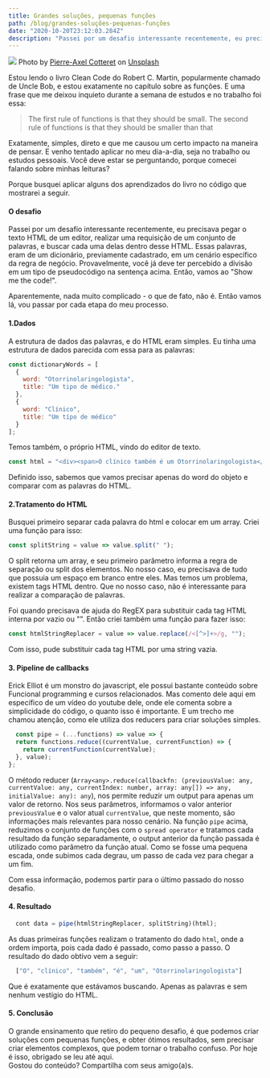 ```yaml
---
title: Grandes soluções, pequenas funções
path: /blog/grandes-soluções-pequenas-funções
date: "2020-10-20T23:12:03.284Z"
description: "Passei por um desafio interessante recentemente, eu precisava pegar o texto HTML de um editor, realizar uma requisição de um conjunto de palavras, e buscar cada uma delas dentro desse HTML."
---
```


![](https://images.unsplash.com/photo-1599669550575-22795a95e36f?ixlib=rb-1.2.1&ixid=eyJhcHBfaWQiOjEyMDd9&auto=format&fit=crop&w=1350&q=80)
<span>Photo by <a href="https://unsplash.com/@pierreaxel_?utm_source=unsplash&amp;utm_medium=referral&amp;utm_content=creditCopyText">Pierre-Axel Cotteret</a> on <a href="https://unsplash.com/t/architecture?utm_source=unsplash&amp;utm_medium=referral&amp;utm_content=creditCopyText">Unsplash</a></span>

Estou lendo o livro Clean Code do Robert C. Martin, popularmente chamado de Uncle Bob, e estou exatamente no capítulo sobre as funções. E uma frase que me deixou inquieto durante a semana de estudos e no trabalho foi essa:

> The first rule of functions is that they should be small. The second rule of functions is that they should be smaller than that

Exatamente, simples, direto e que me causou um certo impacto na maneira de pensar. E venho tentado aplicar no meu dia-a-dia, seja no trabalho ou estudos pessoais. Você deve estar se perguntando, porque comecei falando sobre minhas leituras?

Porque busquei aplicar alguns dos aprendizados do livro no código que mostrarei a seguir.

#### O desafio

Passei por um desafio interessante recentemente, eu precisava pegar o texto HTML de um editor, realizar uma requisição de um conjunto de palavras, e buscar cada uma delas dentro desse HTML. Essas palavras, eram de um dicionário, previamente cadastrado, em um cenário específico da regra de negócio. Provavelmente, você já deve ter percebido a divisão em um tipo de pseudocódigo na sentença acima. Então, vamos ao "Show me the code!".

Aparentemente, nada muito complicado - o que de fato, não é. Então vamos lá, vou passar por cada etapa do meu processo.

#### 1.Dados

A estrutura de dados das palavras, e do HTML eram simples. Eu tinha uma estrutura de dados parecida com essa para as palavras:

```javascript
const dictionaryWords = [
  {
    word: "Otorrinolaringologista",
    title: "Um tipo de médico."
  },
  {
    word: "Clínico",
    title: "Um típo de médico"
  }
];
```

Temos também, o próprio HTML, vindo do editor de texto.

```javascript
const html = "<div><span>O clínico também é um Otorrinolaringologista</span></div>";
```

Definido isso, sabemos que vamos precisar apenas do word do objeto e comparar com as palavras do HTML.

#### 2.Tratamento do HTML

Busquei primeiro separar cada palavra do html e colocar em um array. Criei uma função para isso:

```javascript
const splitString = value => value.split(" ");
```

O split retorna um array, e seu primeiro parâmetro informa a regra de separação ou split dos elementos. No nosso caso, eu precisava de tudo que possuia um espaço em branco entre eles. Mas temos um problema, existem tags HTML dentro. Que no nosso caso, não é interessante para realizar a comparação de palavras.

Foi quando precisava de ajuda do RegEX para substituir cada tag HTML interna por vazio ou "". Então criei também uma função para fazer isso:

```javascript
const htmlStringReplacer = value => value.replace(/<[^>]+>/g, "");
```

Com isso, pude substituir cada tag HTML por uma string vazia.

#### 3. Pipeline de callbacks

Erick Elliot é um monstro do javascript, ele possui bastante conteúdo sobre Funcional programming e cursos relacionados. Mas comento dele aqui em específico de um vídeo do youtube dele, onde ele comenta sobre a simplicidade do código, o quanto isso é importante.
E um trecho me chamou atenção, como ele utiliza dos reducers para criar soluções simples.
```javascript
  const pipe = (...functions) => value => {
  return functions.reduce((currentValue, currentFunction) => {
    return currentFunction(currentValue);
  }, value);
};
```
O método reducer (`Array<any>.reduce(callbackfn: (previousValue: any, currentValue: any, currentIndex: number, array: any[]) => any, initialValue: any): any`), nos permite reduzir um output para apenas um valor de retorno.
Nos seus parâmetros, informamos o valor anterior `previousValue` e o valor atual `currentValue`, que neste momento, são informações mais relevantes para nosso cenário.
Na função `pipe` acima, reduzimos o conjunto de funções com o `spread operator` e tratamos cada resultado da função separadamente, o output anterior da função passada é utilizado como parâmetro da função atual. Como se fosse uma pequena escada, onde subimos cada degrau, um passo de cada vez para chegar a um fim.

Com essa informação, podemos partir para o último passado do nosso desafio.

#### 4. Resultado

```javascript
  cont data = pipe(htmlStringReplacer, splitString)(html);
```

As duas primeiras funções realizam o tratamento do dado `html`, onde a ordem importa, pois cada dado é passado, como passo a passo.
O resultado do dado obtivo vem a seguir:

```javascript
  ["O", "clínico", "também", "é", "um", "Otorrinolaringologista"]
```

Que é exatamente que estávamos buscando. Apenas as palavras e sem nenhum vestígio do HTML.

#### 5. Conclusão

O grande ensinamento que retiro do pequeno desafio, é que podemos criar soluções com pequenas funções, e obter ótimos resultados, sem precisar criar elementos complexos, que podem tornar o trabalho confuso. Por hoje é isso, obrigado se leu até aqui.
<br/>
Gostou do conteúdo? Compartilha com seus amigo(a)s.
